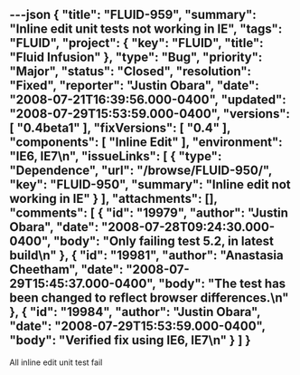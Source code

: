 ---json
{
  "title": "FLUID-959",
  "summary": "Inline edit unit tests not working in IE",
  "tags": "FLUID",
  "project": {
    "key": "FLUID",
    "title": "Fluid Infusion"
  },
  "type": "Bug",
  "priority": "Major",
  "status": "Closed",
  "resolution": "Fixed",
  "reporter": "Justin Obara",
  "date": "2008-07-21T16:39:56.000-0400",
  "updated": "2008-07-29T15:53:59.000-0400",
  "versions": [
    "0.4beta1"
  ],
  "fixVersions": [
    "0.4"
  ],
  "components": [
    "Inline Edit"
  ],
  "environment": "IE6, IE7\n",
  "issueLinks": [
    {
      "type": "Dependence",
      "url": "/browse/FLUID-950/",
      "key": "FLUID-950",
      "summary": "Inline edit not working in IE"
    }
  ],
  "attachments": [],
  "comments": [
    {
      "id": "19979",
      "author": "Justin Obara",
      "date": "2008-07-28T09:24:30.000-0400",
      "body": "Only failing test 5.2, in latest build\n"
    },
    {
      "id": "19981",
      "author": "Anastasia Cheetham",
      "date": "2008-07-29T15:45:37.000-0400",
      "body": "The test has been changed to reflect browser differences.\n"
    },
    {
      "id": "19984",
      "author": "Justin Obara",
      "date": "2008-07-29T15:53:59.000-0400",
      "body": "Verified fix using IE6, IE7\n"
    }
  ]
}
---
All inline edit unit test fail

        